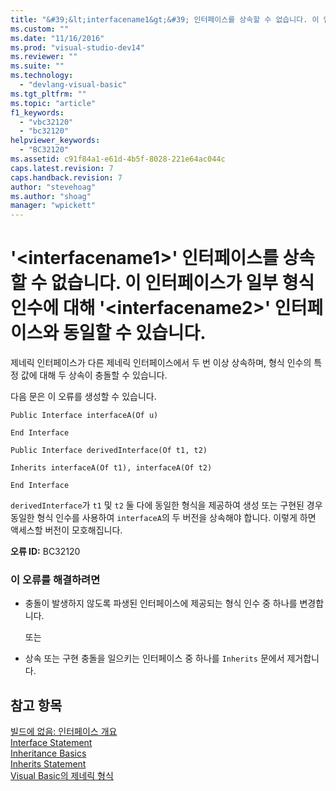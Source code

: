 ```yaml
---
title: "&#39;&lt;interfacename1&gt;&#39; 인터페이스를 상속할 수 없습니다. 이 인터페이스가 일부 형식 인수에 대해 &#39;&lt;interfacename2&gt;&#39; 인터페이스와 동일할 수 있습니다. | Microsoft Docs"
ms.custom: ""
ms.date: "11/16/2016"
ms.prod: "visual-studio-dev14"
ms.reviewer: ""
ms.suite: ""
ms.technology: 
  - "devlang-visual-basic"
ms.tgt_pltfrm: ""
ms.topic: "article"
f1_keywords: 
  - "vbc32120"
  - "bc32120"
helpviewer_keywords: 
  - "BC32120"
ms.assetid: c91f84a1-e61d-4b5f-8028-221e64ac044c
caps.latest.revision: 7
caps.handback.revision: 7
author: "stevehoag"
ms.author: "shoag"
manager: "wpickett"
---
```

# &#39;&lt;interfacename1&gt;&#39; 인터페이스를 상속할 수 없습니다. 이 인터페이스가 일부 형식 인수에 대해 &#39;&lt;interfacename2&gt;&#39; 인터페이스와 동일할 수 있습니다.
제네릭 인터페이스가 다른 제네릭 인터페이스에서 두 번 이상 상속하며, 형식 인수의 특정 값에 대해 두 상속이 충돌할 수 있습니다.  
  
 다음 문은 이 오류를 생성할 수 있습니다.  
  
 `Public Interface interfaceA(Of u)`  
  
 `End Interface`  
  
 `Public Interface derivedInterface(Of t1, t2)`  
  
 `Inherits interfaceA(Of t1), interfaceA(Of t2)`  
  
 `End Interface`  
  
 `derivedInterface`가 `t1` 및 `t2` 둘 다에 동일한 형식을 제공하여 생성 또는 구현된 경우 동일한 형식 인수를 사용하여 `interfaceA`의 두 버전을 상속해야 합니다. 이렇게 하면 액세스할 버전이 모호해집니다.  
  
 **오류 ID:** BC32120  
  
### 이 오류를 해결하려면  
  
-   충돌이 발생하지 않도록 파생된 인터페이스에 제공되는 형식 인수 중 하나를 변경합니다.  
  
     또는  
  
-   상속 또는 구현 충돌을 일으키는 인터페이스 중 하나를 `Inherits` 문에서 제거합니다.  
  
## 참고 항목  
 [빌드에 없음: 인터페이스 개요](http://msdn.microsoft.com/ko-kr/f96bb470-c1b8-4c73-89bc-6f536b798da1)   
 [Interface Statement](../Topic/Interface%20Statement%20\(Visual%20Basic\).md)   
 [Inheritance Basics](../Topic/Inheritance%20Basics%20\(Visual%20Basic\).md)   
 [Inherits Statement](../Topic/Inherits%20Statement.md)   
 [Visual Basic의 제네릭 형식](../Topic/Generic%20Types%20in%20Visual%20Basic%20\(Visual%20Basic\).md)